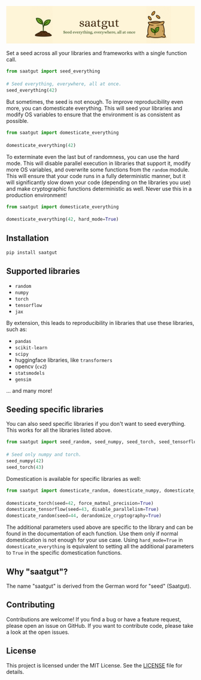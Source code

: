 ![saatgut - Seed everything, everywhere, all at once.](./saatgut.png)


Set a seed across all your libraries and frameworks with a single function call.

```python
from saatgut import seed_everything

# Seed everything, everywhere, all at once.
seed_everything(42)
```

But sometimes, the seed is not enough. To improve reproducibility even more, you can domesticate everything. 
This will seed your libraries and modify OS variables to ensure that the environment is as consistent as possible.

```python
from saatgut import domesticate_everything

domesticate_everything(42)
```

To exterminate even the last but of randomness, you can use the hard mode. 
This will disable parallel execution in libraries that support it, modify more OS variables, and overwrite some
functions from the `random` module. This will ensure that your code runs in a fully deterministic manner, 
but it will significantly slow down your code (depending on the libraries you use) and make 
cryptographic functions deterministic as well. Never use this in a production environment!
```python
from saatgut import domesticate_everything

domesticate_everything(42, hard_mode=True)
```

## Installation
```bash
pip install saatgut
```


## Supported libraries
- `random`
- `numpy`
- `torch`
- `tensorflow`
- `jax`

By extension, this leads to reproducibility in libraries that use these libraries, such as:
- `pandas`
- `scikit-learn`
- `scipy`
- huggingface libraries, like `transformers`
- opencv (`cv2`)
- `statsmodels`
- `gensim`

... and many more!


## Seeding specific libraries
You can also seed specific libraries if you don't want to seed everything. This works for all the libraries listed above.

```python
from saatgut import seed_random, seed_numpy, seed_torch, seed_tensorflow, seed_jax

# Seed only numpy and torch.
seed_numpy(42)
seed_torch(43)
```

Domestication is available for specific libraries as well:

```python
from saatgut import domesticate_random, domesticate_numpy, domesticate_torch, domesticate_tensorflow, domesticate_jax

domesticate_torch(seed=42, force_matmul_precision=True)
domesticate_tensorflow(seed=43, disable_parallelism=True)
domesticate_random(seed=44, derandomize_cryptography=True)
```

The additional parameters used above are specific to the library and can be found in the documentation of each function.
Use them only if normal domestication is not enough for your use case.
Using `hard_mode=True` in `domesticate_everything` is equivalent to setting all the additional parameters to `True` in the specific domestication functions.


## Why "saatgut"?
The name "saatgut" is derived from the German word for "seed" (Saatgut).


## Contributing
Contributions are welcome! If you find a bug or have a feature request, please open an issue on GitHub.
If you want to contribute code, please take a look at the open issues.


## License
This project is licensed under the MIT License. See the [LICENSE](./LICENSE) file for details.
